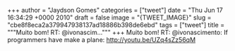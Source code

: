 
+++
author = "Jaydson Gomes"
categories = ["tweet"]
date = "Thu Jun 17 16:34:29 +0000 2010"
draft = false
image = "{TWEET_IMAGE}"
slug = "cbe8f8eca2a379947938137ad18886b398de6ebd"
tags = ["tweet"]
title = """Muito bom! RT: @ivonascim..."""
+++
Muito bom! RT: @ivonascimento: If programmers have make a plane: http://youtu.be/UZq4sZz56qM
